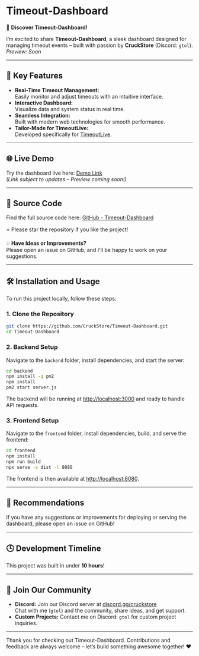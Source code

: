 # Timeout-Dashboard

🚀 **Discover Timeout-Dashboard!**

I’m excited to share **Timeout-Dashboard**, a sleek dashboard designed for managing timeout events – built with passion by **CruckStore** (Discord: `gtol`).  
*Preview: Soon*

---

## 🌟 Key Features

- **Real-Time Timeout Management:**  
  Easily monitor and adjust timeouts with an intuitive interface.
- **Interactive Dashboard:**  
  Visualize data and system status in real time.
- **Seamless Integration:**  
  Built with modern web technologies for smooth performance.
- **Tailor-Made for TimeoutLive:**  
  Developed specifically for [TimeoutLive](https://www.youtube.com/@timeoutlive).

---

## 🌐 Live Demo

Try the dashboard live here: [Demo Link](http://83.150.218.36:3030/)  
*(Link subject to updates – Preview coming soon!)*

---

## 📂 Source Code

Find the full source code here: [GitHub - Timeout-Dashboard](https://github.com/CruckStore/Timeout-Dashboard)

⭐ Please star the repository if you like the project!

💡 **Have Ideas or Improvements?**  
Please open an issue on GitHub, and I'll be happy to work on your suggestions.

---

## 🛠️ Installation and Usage

To run this project locally, follow these steps:

### 1. Clone the Repository
```bash
git clone https://github.com/CruckStore/Timeout-Dashboard.git
cd Timeout-Dashboard
```

### 2. Backend Setup
Navigate to the `backend` folder, install dependencies, and start the server:
```bash
cd backend
npm install -g pm2
npm install
pm2 start server.js
```
The backend will be running at [http://localhost:3000](http://localhost:3000) and ready to handle API requests.

### 3. Frontend Setup
Navigate to the `frontend` folder, install dependencies, build, and serve the frontend:
```bash
cd frontend
npm install
npm run build
npx serve -s dist -l 8080
```
The frontend is then available at [http://localhost:8080](http://localhost:8080).

---

## 🔧 Recommendations

If you have any suggestions or improvements for deploying or serving the dashboard, please open an issue on GitHub!

---

## :clock3: Development Timeline

This project was built in under **10 hours**!

---

## 📣 Join Our Community

- **Discord:** Join our Discord server at [discord.gg/cruckstore](https://discord.gg/cruckstore)  
  Chat with me (`gtol`) and the community, share ideas, and get support.
- **Custom Projects:** Contact me on Discord: `gtol` for custom project inquiries.

---

Thank you for checking out Timeout-Dashboard. Contributions and feedback are always welcome – let’s build something awesome together! ❤️
